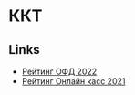 # ККТ

## Links
* [Рейтинг ОФД 2022](https://www.cnews.ru/articles/2022-03-22_cnews_analytics_rejting_operatorov_fiskalnyh)
* [Рейтинг Онлайн касс 2021](https://www.ekam.ru/blogs/pos/onlayn-kassy-dlya-internet-magazina)
